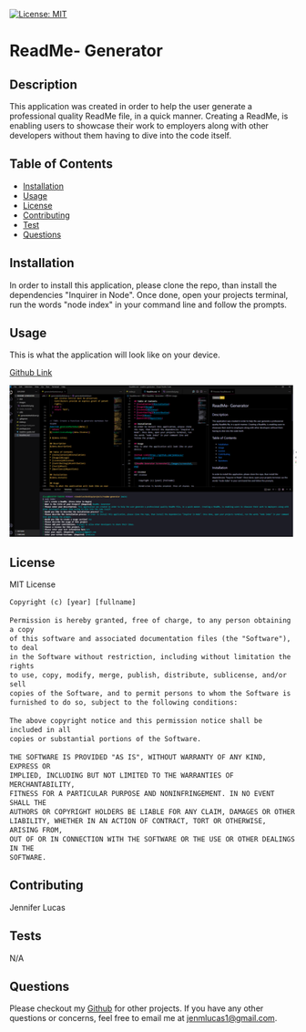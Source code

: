 
[![License: MIT](https://img.shields.io/badge/License-MIT-yellow.svg)](https://opensource.org/licenses/MIT) 

# ReadMe- Generator 

## Description
This application was created in order to help the user generate a professional quality ReadMe file, in a quick manner. Creating a ReadMe, is enabling users to showcase their work to employers along with other developers without them having to dive into the code itself.

## Table of Contents
* [Installation](#installation)
* [Usage](#usage)
* [License](#license)
* [Contributing](#contributing)
* [Test](#test)
* [Questions](#questions)

## Installation
In order to install this application, please clone the repo, than install the dependencies "Inquirer in Node". Once done, open your projects terminal, run the words "node index" in your command line and follow the prompts.

## Usage
This is what the application will look like on your device.

[Github Link](https://github.com/jenmlucas/readme-generator)

![ReadMe Generator Screenshot](./images/screenshot.png)

## License
MIT License

    Copyright (c) [year] [fullname]
    
    Permission is hereby granted, free of charge, to any person obtaining a copy
    of this software and associated documentation files (the "Software"), to deal
    in the Software without restriction, including without limitation the rights
    to use, copy, modify, merge, publish, distribute, sublicense, and/or sell
    copies of the Software, and to permit persons to whom the Software is
    furnished to do so, subject to the following conditions:
    
    The above copyright notice and this permission notice shall be included in all
    copies or substantial portions of the Software.
    
    THE SOFTWARE IS PROVIDED "AS IS", WITHOUT WARRANTY OF ANY KIND, EXPRESS OR
    IMPLIED, INCLUDING BUT NOT LIMITED TO THE WARRANTIES OF MERCHANTABILITY,
    FITNESS FOR A PARTICULAR PURPOSE AND NONINFRINGEMENT. IN NO EVENT SHALL THE
    AUTHORS OR COPYRIGHT HOLDERS BE LIABLE FOR ANY CLAIM, DAMAGES OR OTHER
    LIABILITY, WHETHER IN AN ACTION OF CONTRACT, TORT OR OTHERWISE, ARISING FROM,
    OUT OF OR IN CONNECTION WITH THE SOFTWARE OR THE USE OR OTHER DEALINGS IN THE
    SOFTWARE.

## Contributing
Jennifer Lucas 

## Tests
N/A

## Questions
Please checkout my [Github](https://github.com/jenmlucas) for other projects. If you have any other questions or concerns, feel free to email me at jenmlucas1@gmail.com.

